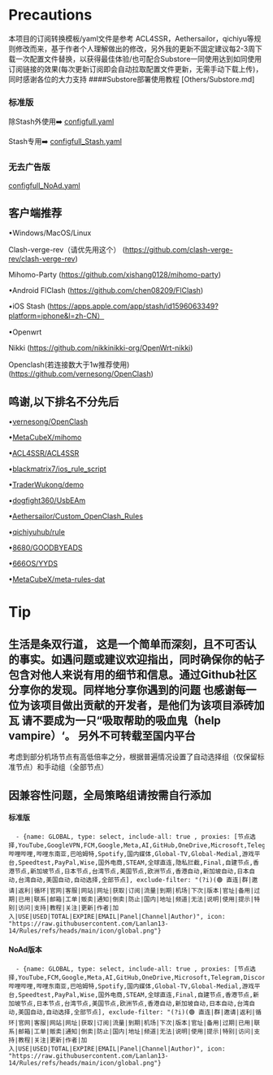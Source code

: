 # Precautions
本项目的订阅转换模板/yaml文件是参考 ACL4SSR，Aethersailor，qichiyu等规则修改而来，基于作者个人理解做出的修改，另外我的更新不固定建议每2-3周下载一次配置文件替换，以获得最佳体验/也可配合Substore一同使用达到如同使用订阅链接的效果(每次更新订阅即会自动拉取配置文件更新，无需手动下载上传)，同时感谢各位的大力支持
####Substore部署使用教程
[Others/Substore.md]


### 标准版

除Stash外使用➡️
[configfull.yaml](https://github.com/Lanlan13-14/Rules/blob/main/configfull.yaml)

Stash专用➡️
[configfull_Stash.yaml](https://github.com/Lanlan13-14/Rules/blob/main/configfull_Stash.yaml)

### 无去广告版
[configfull_NoAd.yaml](https://github.com/Lanlan13-14/Rules/blob/main/configfull_NoAd.yaml)


## 客户端推荐
•Windows/MacOS/Linux

Clash-verge-rev（请优先用这个）
(https://github.com/clash-verge-rev/clash-verge-rev)

Mihomo-Party 
(https://github.com/xishang0128/mihomo-party)

•Android 
FlClash
(https://github.com/chen08209/FlClash)

•iOS
Stash
(https://apps.apple.com/app/stash/id1596063349?platform=iphone&l=zh-CN）

•Openwrt

Nikki
(https://github.com/nikkinikki-org/OpenWrt-nikki)

Openclash(若连接数大于1w推荐使用)
(https://github.com/vernesong/OpenClash)

## 鸣谢,以下排名不分先后

•[vernesong/OpenClash](https://github.com/vernesong/OpenClash)

•[MetaCubeX/mihomo](https://github.com/MetaCubeX/mihomo)

•[ACL4SSR/ACL4SSR](https://github.com/ACL4SSR/ACL4SSR)

•[blackmatrix7/ios_rule_script](https://github.com/blackmatrix7/ios_rule_script)

•[TraderWukong/demo](https://github.com/TraderWukong/demo)

•[dogfight360/UsbEAm](https://github.com/dogfight360/UsbEAm)

•[Aethersailor/Custom_OpenClash_Rules](https://github.com/Aethersailor/Custom_OpenClash_Rules)

•[qichiyuhub/rule](https://github.com/qichiyuhub/rule)

•[8680/GOODBYEADS](https://github.com/8680/GOODBYEADS)

•[666OS/YYDS](https://github.com/666OS/YYDS)

•[MetaCubeX/meta-rules-dat](https://github.com/MetaCubeX/meta-rules-dat)


# Tip
生活是条双行道，
这是一个简单而深刻，且不可否认的事实。如遇问题或建议欢迎指出，同时确保你的帖子包含对他人来说有用的细节和信息。通过Github社区分享你的发现。同样地分享你遇到的问题
也感谢每一位为该项目做出贡献的开发者，是他们为该项目添砖加瓦
请不要成为一只“吸取帮助的吸血鬼（help vampire）‘。
另外不可转载至国内平台
-------------------------------------------------
考虑到部分机场节点有高低倍率之分，根据普遍情况设置了自动选择组（仅保留标准节点）和手动组（全部节点）

## 因兼容性问题，全局策略组请按需自行添加
#### 标准版
```shell
  - {name: GLOBAL, type: select, include-all: true , proxies: [节点选择,YouTube,GoogleVPN,FCM,Google,Meta,AI,GitHub,OneDrive,Microsoft,Telegram,Discord,Talkatone,LINE,Signal,TikTok,NETFLIX,DisneyPlus,HBO,Primevideo,AppleTV,Apple,Emby,哔哩哔哩,哔哩东南亚,巴哈姆特,Spotify,国内媒体,Global-TV,Global-Medial,游戏平台,Speedtest,PayPal,Wise,国外电商,STEAM,全球直连,隐私拦截,Final,自建节点,香港节点,新加坡节点,日本节点,台湾节点,美国节点,欧洲节点,香港自动,新加坡自动,日本自动,台湾自动,美国自动,自动选择,全部节点], exclude-filter: "(?i)(🟢 直连|群|邀请|返利|循环|官网|客服|网站|网址|获取|订阅|流量|到期|机场|下次|版本|官址|备用|过期|已用|联系|邮箱|工单|贩卖|通知|倒卖|防止|国内|地址|频道|无法|说明|使用|提示|特别|访问|支持|教程|关注|更新|作者|加入|USE|USED|TOTAL|EXPIRE|EMAIL|Panel|Channel|Author)", icon: "https://raw.githubusercontent.com/Lanlan13-14/Rules/refs/heads/main/icon/global.png"}
```

#### NoAd版本
```shell
  - {name: GLOBAL, type: select, include-all: true , proxies: [节点选择,YouTube,FCM,Google,Meta,AI,GitHub,OneDrive,Microsoft,Telegram,Discord,Talkatone,LINE,Signal,TikTok,NETFLIX,DisneyPlus,HBO,Primevideo,AppleTV,Apple,Emby,哔哩哔哩,哔哩东南亚,巴哈姆特,Spotify,国内媒体,Global-TV,Global-Medial,游戏平台,Speedtest,PayPal,Wise,国外电商,STEAM,全球直连,Final,自建节点,香港节点,新加坡节点,日本节点,台湾节点,美国节点,欧洲节点,香港自动,新加坡自动,日本自动,台湾自动,美国自动,自动选择,全部节点], exclude-filter: "(?i)(🟢 直连|群|邀请|返利|循环|官网|客服|网站|网址|获取|订阅|流量|到期|机场|下次|版本|官址|备用|过期|已用|联系|邮箱|工单|贩卖|通知|倒卖|防止|国内|地址|频道|无法|说明|使用|提示|特别|访问|支持|教程|关注|更新|作者|加入|USE|USED|TOTAL|EXPIRE|EMAIL|Panel|Channel|Author)", icon: "https://raw.githubusercontent.com/Lanlan13-14/Rules/refs/heads/main/icon/global.png"}
```
